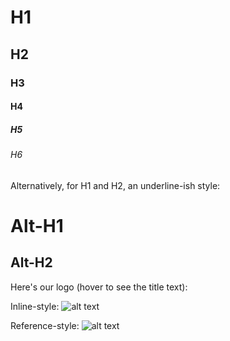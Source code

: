 # H1
## H2
### H3
#### H4
##### H5
###### H6

Alternatively, for H1 and H2, an underline-ish style:

Alt-H1
======

Alt-H2
------


Here's our logo (hover to see the title text):

Inline-style: 
![alt text](https://github.com/ValFlashIC/MiniProjetIoT/Images/consommer_acv-4etapes_ademe.jpg "Logo Title Text 1")

Reference-style: 
![alt text][logo]

[logo]: https://github.com/ValFlashIC/MiniProjetIoT/Images/consommer_acv-4etapes_ademe.jpg "Logo Title Text 2"
